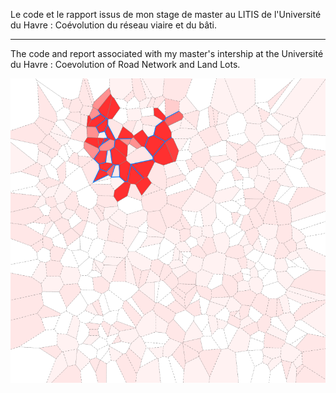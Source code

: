 Le code et le rapport issus de mon stage de master au LITIS de
l'Université du Havre : Coévolution du réseau viaire et du bâti.

---

The code and report associated with my master's intership at the
Université du Havre : Coevolution of Road Network and Land Lots.

![Screenshot](http://github.com/merwaaan/city/raw/master/screenshot.png)
